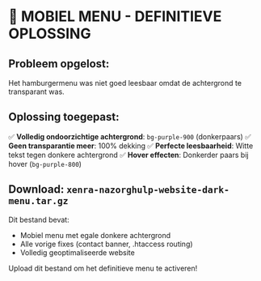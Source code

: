 # 📱 MOBIEL MENU - DEFINITIEVE OPLOSSING

## Probleem opgelost:
Het hamburgermenu was niet goed leesbaar omdat de achtergrond te transparant was.

## Oplossing toegepast:
✅ **Volledig ondoorzichtige achtergrond**: `bg-purple-900` (donkerpaars)
✅ **Geen transparantie meer**: 100% dekking
✅ **Perfecte leesbaarheid**: Witte tekst tegen donkere achtergrond
✅ **Hover effecten**: Donkerder paars bij hover (`bg-purple-800`)

## Download: `xenra-nazorghulp-website-dark-menu.tar.gz`

Dit bestand bevat:
- Mobiel menu met egale donkere achtergrond
- Alle vorige fixes (contact banner, .htaccess routing)
- Volledig geoptimaliseerde website

Upload dit bestand om het definitieve menu te activeren!